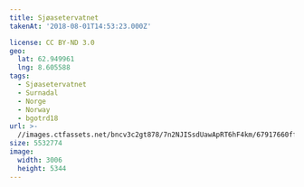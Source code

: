 ```yaml
---
title: Sjøasetervatnet
takenAt: '2018-08-01T14:53:23.000Z'

license: CC BY-ND 3.0
geo:
  lat: 62.949961
  lng: 8.605588
tags:
  - Sjøasetervatnet
  - Surnadal
  - Norge
  - Norway
  - bgotrd18
url: >-
  //images.ctfassets.net/bncv3c2gt878/7n2NJISsdUawApRT6hF4km/67917660ffed671369ea968ab2331757/sjasetervatnet_42955678055_o
size: 5532774
image:
  width: 3006
  height: 5344
---
```


